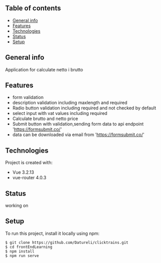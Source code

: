 ## Table of contents
* [General info](#general-info)
* [Features](#features)
* [Technologies](#technologies)
* [Status](#status)
* [Setup](#setup)

## General info
Application for calculate netto i brutto

## Features
* form validation
* description validation  including maxlength and required
* Radio button validation including required and not checked by default
* select input with vat values including required
* Calculate brutto and netto price
* Submit button with validation,sending form data to api endpoint 'https://formsubmit.co/'
* data can be downloaded via email from 'https://formsubmit.co/'


## Technologies
Project is created with:
* Vue 3.2.13
* vue-router 4.0.3

## Status
working on
	
## Setup
To run this project, install it locally using npm:

```
$ git clone https://github.com/Datureli/clicktrains.git
$ cd frontEndLearning
$ npm install
$ npm run serve
```

